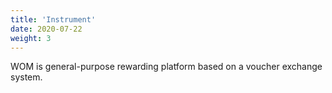 ```yaml
---
title: 'Instrument'
date: 2020-07-22
weight: 3
---
```


WOM is general-purpose rewarding platform based on a voucher exchange system.
